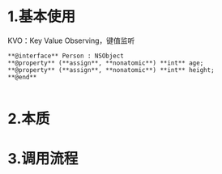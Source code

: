 # 1.基本使用
KVO：Key Value Observing，键值监听
```objc
**@interface** Person : NSObject
**@property** (**assign**, **nonatomic**) **int** age;
**@property** (**assign**, **nonatomic**) **int** height;
**@end**


```

# 2.本质
# 3.调用流程